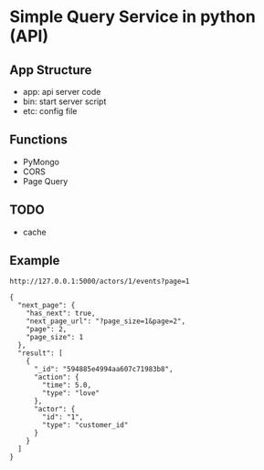 # Simple Query Service in python (API)
## App Structure
* app: api server code
* bin: start server script
* etc: config file

## Functions
* PyMongo
* CORS
* Page Query

## TODO
* cache

## Example
```
http://127.0.0.1:5000/actors/1/events?page=1
```

```
{
  "next_page": {
    "has_next": true, 
    "next_page_url": "?page_size=1&page=2", 
    "page": 2, 
    "page_size": 1
  }, 
  "result": [
    {
      "_id": "594885e4994aa607c71983b8", 
      "action": {
        "time": 5.0, 
        "type": "love"
      }, 
      "actor": {
        "id": "1", 
        "type": "customer_id"
      }
    }
  ]
}
```